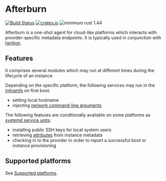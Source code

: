 # Afterburn

[![Build Status](https://travis-ci.org/coreos/afterburn.svg?branch=master)](https://travis-ci.org/coreos/afterburn)
[![crates.io](https://img.shields.io/crates/v/afterburn.svg)](https://crates.io/crates/afterburn)
![minimum rust 1.44](https://img.shields.io/badge/rust-1.44%2B-orange.svg)

Afterburn is a one-shot agent for cloud-like platforms which interacts with provider-specific metadata endpoints.
It is typically used in conjunction with [Ignition](https://github.com/coreos/ignition).

## Features

It comprises several modules which may run at different times during the lifecycle of an instance.

Depending on the specific platform, the following services may run in the [initramfs](dracut/30afterburn/) on first boot:
 * setting local hostname
 * injecting [network command-line arguments](docs/usage/initrd-network-cmdline.md)

The following features are conditionally available on some platforms as [systemd service units](systemd/):
 * installing public SSH keys for local system users
 * retrieving [attributes](docs/usage/attributes.md) from instance metadata
 * checking in to the provider in order to report a successful boot or instance provisioning

## Supported platforms

See [Supported platforms](docs/platforms.md).
